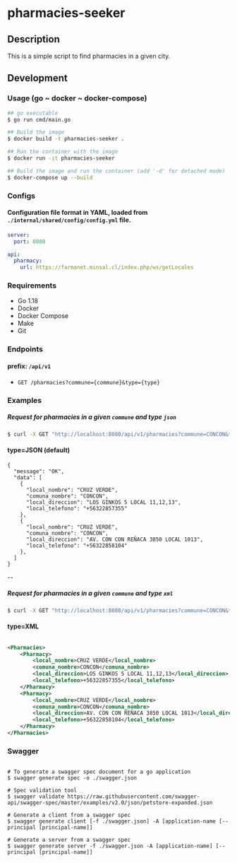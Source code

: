 # pharmacies-seeker

## Description

This is a simple script to find pharmacies in a given city.

## Development

### Usage (go ~ docker ~ docker-compose)

```bash
## go executable
$ go run cmd/main.go
```

```bash
## Build the image
$ docker build -t pharmacies-seeker .

## Run the container with the image
$ docker run -it pharmacies-seeker
 ```

```bash
## Build the image and run the container (add '-d' for detached mode)
$ docker-compose up --build 
```

### Configs

#### Configuration file format in YAML, loaded from `./internal/shared/config/config.yml` file.

```yaml
server:
  port: 8080

api:
  pharmacy:
    url: https://farmanet.minsal.cl/index.php/ws/getLocales
```

### Requirements

- Go 1.18
- Docker
- Docker Compose
- Make
- Git

### Endpoints

#### prefix: `/api/v1`

- `GET /pharmacies?commune={commune}&type={type}`

### Examples

##### Request for pharmacies in a given `commune` and type `json`

```bash
$ curl -X GET "http://localhost:8080/api/v1/pharmacies?commune=CONCON&type="
```

#### type=JSON (default)

```json5
{
  "message": "OK",
  "data": [
    {
      "local_nombre": "CRUZ VERDE",
      "comuna_nombre": "CONCON",
      "local_direccion": "LOS GINKOS 5 LOCAL 11,12,13",
      "local_telefono": "+56322857355"
    },
    {
      "local_nombre": "CRUZ VERDE",
      "comuna_nombre": "CONCON",
      "local_direccion": "AV. CON CON REÑACA 3850 LOCAL 1013",
      "local_telefono": "+56322858104"
    },
  ]
}
````

--

##### Request for pharmacies in a given `commune` and type `xml`

```bash
$ curl -X GET "http://localhost:8080/api/v1/pharmacies?commune=CONCON&type=xml"
```

#### type=XML

```xml

<Pharmacies>
    <Pharmacy>
        <local_nombre>CRUZ VERDE</local_nombre>
        <comuna_nombre>CONCON</comuna_nombre>
        <local_direccion>LOS GINKOS 5 LOCAL 11,12,13</local_direccion>
        <local_telefono>+56322857355</local_telefono>
    </Pharmacy>
    <Pharmacy>
        <local_nombre>CRUZ VERDE</local_nombre>
        <comuna_nombre>CONCON</comuna_nombre>
        <local_direccion>AV. CON CON REÑACA 3850 LOCAL 1013</local_direccion>
        <local_telefono>+56322858104</local_telefono>
    </Pharmacy>
</Pharmacies>
```

### Swagger

```shell

# To generate a swagger spec document for a go application
$ swagger generate spec -o ./swagger.json

# Spec validation tool
$ swagger validate https://raw.githubusercontent.com/swagger-api/swagger-spec/master/examples/v2.0/json/petstore-expanded.json

# Generate a client from a swagger spec
$ swagger generate client [-f ./swagger.json] -A [application-name [--principal [principal-name]]

# Generate a server from a swagger spec
$ swagger generate server -f ./swagger.json -A [application-name] [--principal [principal-name]]
```